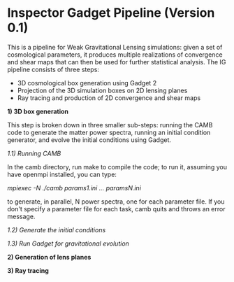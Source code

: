 Inspector Gadget Pipeline (Version 0.1)
===============

This is a pipeline for Weak Gravitational Lensing simulations: given a set of cosmological parameters, it produces multiple realizations of convergence and shear maps that can then be used for further statistical analysis. The IG pipeline consists of three steps:
 - 3D cosmological box generation using Gadget 2
 - Projection of the 3D simulation boxes on 2D lensing planes
 - Ray tracing and production of 2D convergence and shear maps

**1) 3D box generation**

This step is broken down in three smaller sub-steps: running the CAMB code to generate the matter power spectra, running an initial condition generator, and evolve the initial conditions using Gadget. 

_1.1) Running CAMB_

In the camb directory, run make to compile the code; to run it, assuming you have openmpi installed, you can type:

_mpiexec -N <numTasks> ./camb params1.ini ... paramsN.ini_

to generate, in parallel, N power spectra, one for each parameter file. If you don't specify a parameter file for each task, camb quits and throws an error message. 

_1.2) Generate the initial conditions_

_1.3) Run Gadget for gravitational evolution_

**2) Generation of lens planes**

**3) Ray tracing**

